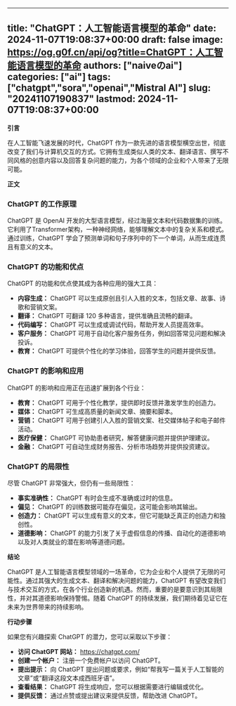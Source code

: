 
---
title: "ChatGPT：人工智能语言模型的革命"
date: 2024-11-07T19:08:37+00:00
draft: false
image: https://og.g0f.cn/api/og?title=ChatGPT：人工智能语言模型的革命
authors: ["naiveのai"]
categories: ["ai"]
tags: ["chatgpt","sora","openai","Mistral AI"]
slug: "20241107190837"
lastmod: 2024-11-07T19:08:37+00:00
---
**引言**

在人工智能飞速发展的时代，ChatGPT 作为一款先进的语言模型横空出世，彻底改变了我们与计算机交互的方式。它拥有生成类似人类的文本、翻译语言、撰写不同风格的创意内容以及回答复杂问题的能力，为各个领域的企业和个人带来了无限可能。

**正文**

### ChatGPT 的工作原理

ChatGPT 是 OpenAI 开发的大型语言模型，经过海量文本和代码数据集的训练。它利用了Transformer架构，一种神经网络，能够理解文本中的复杂关系和模式。通过训练，ChatGPT 学会了预测单词和句子序列中的下一个单词，从而生成连贯且有意义的文本。

### ChatGPT 的功能和优点

ChatGPT 的功能和优点使其成为各种应用的强大工具：

- **内容生成：** ChatGPT 可以生成原创且引人入胜的文本，包括文章、故事、诗歌和营销文案。
- **翻译：** ChatGPT 可翻译 120 多种语言，提供准确且流畅的翻译。
- **代码编写：** ChatGPT 可以生成或调试代码，帮助开发人员提高效率。
- **客户服务：** ChatGPT 可用于自动化客户服务任务，例如回答常见问题和解决投诉。
- **教育：** ChatGPT 可提供个性化的学习体验，回答学生的问题并提供反馈。

### ChatGPT 的影响和应用

ChatGPT 的影响和应用正在迅速扩展到各个行业：

- **教育：** ChatGPT 可用于个性化教学，提供即时反馈并激发学生的创造力。
- **媒体：** ChatGPT 可生成高质量的新闻文章、摘要和脚本。
- **营销：** ChatGPT 可用于创建引人入胜的营销文案、社交媒体帖子和电子邮件活动。
- **医疗保健：** ChatGPT 可协助患者研究，解答健康问题并提供护理建议。
- **金融：** ChatGPT 可自动生成财务报告、分析市场趋势并提供投资建议。

### ChatGPT 的局限性

尽管 ChatGPT 非常强大，但仍有一些局限性：

- **事实准确性：** ChatGPT 有时会生成不准确或过时的信息。
- **偏见：** ChatGPT 的训练数据可能存在偏见，这可能会影响其输出。
- **创造力：** ChatGPT 可以生成有意义的文本，但它可能缺乏真正的创造力和独创性。
- **道德影响：** ChatGPT 的能力引发了关于虚假信息的传播、自动化的道德影响以及对人类就业的潜在影响等道德问题。

**结论**

ChatGPT 是人工智能语言模型领域的一场革命，它为企业和个人提供了无限的可能性。通过其强大的生成文本、翻译和解决问题的能力，ChatGPT 有望改变我们与技术交互的方式，在各个行业创造新的机遇。然而，重要的是要意识到其局限性，并对其道德影响保持警惕。随着 ChatGPT 的持续发展，我们期待着见证它在未来为世界带来的持续影响。

**行动步骤**

如果您有兴趣探索 ChatGPT 的潜力，您可以采取以下步骤：

- **访问 ChatGPT 网站：** https://chatgpt.com/
- **创建一个帐户：** 注册一个免费帐户以访问 ChatGPT。
- **提出提示：** 向 ChatGPT 提出问题或要求，例如“帮我写一篇关于人工智能的文章”或“翻译这段文本成西班牙语”。
- **查看结果：** ChatGPT 将生成响应，您可以根据需要进行编辑或优化。
- **提供反馈：** 通过点赞或提出建议来提供反馈，帮助改进 ChatGPT。
